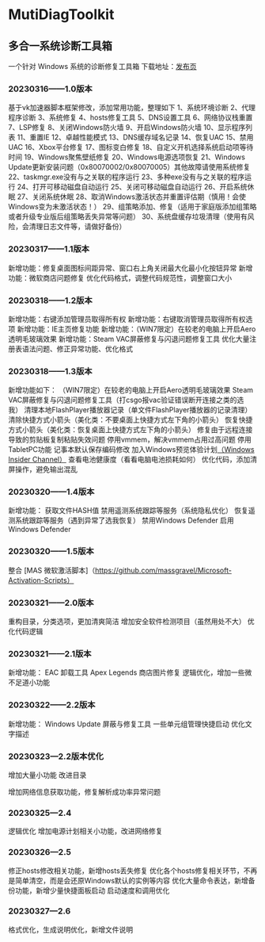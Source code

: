 # MutiDiagToolkit
## 多合一系统诊断工具箱

一个针对 Windows 系统的诊断修复工具箱
下载地址：[发布页](https://github.com/Jackstar1212/MutiDiagToolkit/releases)

### 20230316——1.0版本

基于vk加速器脚本框架修改，添加常用功能，整理如下
  1、系统环境诊断
  2、代理程序诊断
  3、系统修复
  4、hosts修复工具
  5、DNS设置工具
  6、网络协议栈重置
  7、LSP修复
  8、关闭Windows防火墙
  9、开启Windows防火墙
 10、显示程序列表
 11、重置IE
 12、卓越性能模式
 13、DNS缓存域名记录
 14、恢复UAC
 15、禁用UAC
 16、Xbox平台修复
 17、图标变白修复
 18、自定义开机选择系统启动项等待时间
 19、Windows聚焦壁纸修复
 20、Windows电源选项恢复
 21、Windows Update更新安装问题（0x80070002/0x80070005）其他故障请使用系统修复
 22、taskmgr.exe没有与之关联的程序运行
 23、多种exe没有与之关联的程序运行
 24、打开可移动磁盘自动运行
 25、关闭可移动磁盘自动运行
 26、开启系统休眠
 27、关闭系统休眠
 28、取消Windows激活状态并重置评估期（慎用！会使Windows变为未激活状态！）
 29、组策略添加、修复（适用于家庭版添加组策略或者升级专业版后组策略丢失异常等问题）
 30、系统盘缓存垃圾清理（使用有风险，会清理日志文件等，请做好备份）
 
### 20230317——1.1版本

新增功能：修复桌面图标间距异常、窗口右上角关闭最大化最小化按钮异常
新增功能：微软商店问题修复
优化代码格式，调整代码规范性，调整窗口大小

### 20230318——1.2版本

新增功能：右键添加管理员取得所有权
新增功能：右键取消管理员取得所有权选项
新增功能：IE主页修复功能
新增功能：（WIN7限定）在较老的电脑上开启Aero透明毛玻璃效果
新增功能：Steam VAC屏蔽修复与闪退问题修复工具
优化大量注册表语法问题、修正异常功能、优化格式

### 20230318——1.3版本

新增功能如下：
（WIN7限定）在较老的电脑上开启Aero透明毛玻璃效果
Steam VAC屏蔽修复与闪退问题修复工具（打csgo报vac验证错误断开连接之类的选我）
清理本地FlashPlayer播放器记录（单文件FlashPlayer播放器的记录清理）
清除快捷方式小箭头（美化类：不要桌面上快捷方式左下角的小箭头）
恢复快捷方式小箭头（美化类：恢复桌面上快捷方式左下角的小箭头）
修复由于远程连接导致的剪贴板复制粘贴失效问题
停用vmmem，解决vmmem占用过高问题
停用TabletPC功能
记事本默认保存编码修改
加入Windows预览体验计划[（Windows Insider Channel）](https://github.com/abbodi1406/offlineinsiderenroll/releases/tag/2.6.4)
查看电池健康度（看看电脑电池损耗如何）
优化代码，添加清屏操作，避免输出混乱

### 20230320——1.4版本

新增功能：
获取文件HASH值
禁用遥测系统跟踪等服务（系统隐私优化）
恢复遥测系统跟踪等服务（遇到异常了选我恢复）
禁用Windows Defender
启用Windows Defender

### 20230320——1.5版本

整合 [MAS 微软激活脚本]（https://github.com/massgravel/Microsoft-Activation-Scripts）

### 20230321——2.0版本

重构目录，分类选项，更加清爽简洁
增加安全软件检测项目（虽然用处不大）
优化代码逻辑

### 20230321——2.1版本

新增功能：
EAC 卸载工具
Apex Legends 商店图片修复
逻辑优化，增加一些微不足道小功能

### 20230322——2.2版本

新增功能：
Windows Update 屏蔽与修复工具
一些单元组管理快捷启动
优化文字描述

### 20230323—2.2版本优化

增加大量小功能
改进目录

增加网络信息获取功能，修复解析成功率异常问题

### 20230325—2.4

逻辑优化
增加电源计划相关小功能，改进网络修复

### 20230326—2.5

修正hosts修改相关功能，新增hosts丢失修复
优化各个hosts修复相关环节，不再是简单清空，而是会还原Windows默认的实例等内容
优化大量命令表达，新增备份功能，新增少量快捷面板启动
启动速度和调用优化

### 20230327—2.6

格式优化，生成说明优化，新增文件说明

